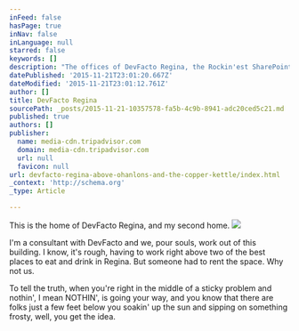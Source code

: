 ```yaml
---
inFeed: false
hasPage: true
inNav: false
inLanguage: null
starred: false
keywords: []
description: "The offices of DevFacto Regina, the Rockin'est SharePoint, O365, Cloud and Mobile Experts on the planet!"
datePublished: '2015-11-21T23:01:20.667Z'
dateModified: '2015-11-21T23:01:12.761Z'
author: []
title: DevFacto Regina
sourcePath: _posts/2015-11-21-10357578-fa5b-4c9b-8941-adc20ced5c21.md
published: true
authors: []
publisher:
  name: media-cdn.tripadvisor.com
  domain: media-cdn.tripadvisor.com
  url: null
  favicon: null
url: devfacto-regina-above-ohanlons-and-the-copper-kettle/index.html
_context: 'http://schema.org'
_type: Article

---
```

This is the home of DevFacto Regina, and my second home.
![](http://media-cdn.tripadvisor.com/media/photo-s/03/2f/01/3b/o-hanlon-s-pub.jpg)

I'm a consultant with DevFacto and we, pour souls, work out of this building. I know, it's rough, having to work right above two of the best places to eat and drink in Regina. But someone had to rent the space. Why not us.

To tell the truth, when you're right in the middle of a sticky problem and nothin', I mean NOTHIN', is going your way, and you know that there are folks just a few feet below you soakin' up the sun and sipping on something frosty, well, you get the idea.